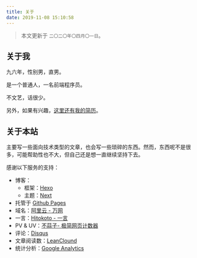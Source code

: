 ```yaml
---
title: 关于
date: 2019-11-08 15:10:58
---
```


> 本文更新于 `二〇二〇年〇四月〇一日`。

## 关于我

九六年，性别男，直男。

是一个普通人，一名前端程序员。

不文艺，话很少。

另外，如果有兴趣，[这里还有我的简历](https://daief.tech/resume)。

## 关于本站

主要写一些面向技术类型的文章，也会写一些琐碎的东西。然而，东西呢不是很多，可能帮助性也不大，但自己还是想一直继续坚持下去。

感谢以下服务的支持：

- 博客：
  - 框架：[Hexo](https://hexo.io/)
  - 主题：[Next](https://github.com/theme-next/hexo-theme-next/)
- 托管于 [Github Pages](https://pages.github.com/)
- 域名：[阿里云 - 万网](https://www.aliyun.com/)
- 一言：[Hitokoto - 一言](https://hitokoto.cn/)
- PV & UV：[不蒜子- 极简网页计数器](https://busuanzi.ibruce.info/)
- 评论：[Disqus](https://disqus.com/)
- 文章阅读数：[LeanClound](https://www.leancloud.cn/)
- 统计分析：[Google Analytics](https://analytics.google.com/analytics/web/)

